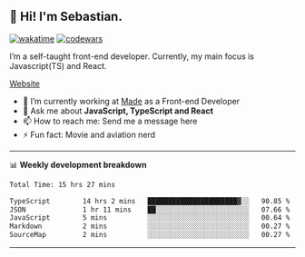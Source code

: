 ## 👋 Hi! I'm Sebastian.

[![wakatime](https://wakatime.com/badge/user/df0036c6-328a-4a39-be9b-e49417ed22a1.svg)](https://wakatime.com/@df0036c6-328a-4a39-be9b-e49417ed22a1)
[![codewars](https://www.codewars.com/users/sebavuye/badges/small)](https://www.codewars.com/users/sebavuye)

I’m a self-taught front-end developer. Currently, my main focus is Javascript(TS) and React.

[Website](https://sebastianvuye.be)

- 🔭 I’m currently working at [Made](https://made.be/) as a Front-end Developer
- 💬 Ask me about **JavaScript, TypeScript and React**
- 📫 How to reach me: Send me a message here
- ⚡ Fun fact: Movie and aviation nerd

-------

📊 **Weekly development breakdown**

<!--START_SECTION:waka-->

```txt
Total Time: 15 hrs 27 mins

TypeScript        14 hrs 2 mins   ██████████████████████▓░░   90.85 %
JSON              1 hr 11 mins    ██░░░░░░░░░░░░░░░░░░░░░░░   07.66 %
JavaScript        5 mins          ░░░░░░░░░░░░░░░░░░░░░░░░░   00.64 %
Markdown          2 mins          ░░░░░░░░░░░░░░░░░░░░░░░░░   00.27 %
SourceMap         2 mins          ░░░░░░░░░░░░░░░░░░░░░░░░░   00.27 %
```

<!--END_SECTION:waka-->
-------
